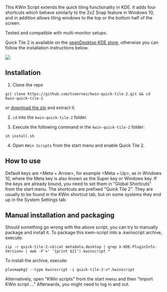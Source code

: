 This KWin Script extends the quick tiling functionality in KDE. It adds four shortcuts which behave similarly to the 2x2 Snap feature in Windows 10, 
and in addition allows tiling windows to the top or the bottom half of the screen.

Tested and compatible with multi-monitor setups.

Quick Tile 2 is available on the [openDesktop KDE store](https://www.opendesktop.org/p/1259484/), otherwise you can follow the installation instructions below.

![](demo.gif)
## Installation

1. Clone the repo
```
git clone https://github.com/tsoernes/kwin-quick-tile-2.git && cd kwin-quick-tile-2
```
_or_ [download the zip](https://github.com/tsoernes/kwin-quick-tile-2/releases) and extract it.

2. `cd` into the `kwin-quick-tile-2` folder.

3. Execute the following command in the `kwin-quick-tile-2` folder:
```
sh install.sh
```
4. Open `KWin Scripts` from the start menu and enable Quick Tile 2.
## How to use
Default keys are <Meta + Arrow>, for example <Meta + Up>, as in Windows 10, where the Meta key is also known as the Super key or Windows key.
If the keys are already bound, you need to set them in "Global Shortcuts" from the start menu. The shortcuts are prefixed "Quick Tile 2".
They are usually to be found in the KWin shortcut tab, but on some systems they end up in the System Settings tab.

## Manual installation and packaging

Should something go wrong with the above script, you can try to manually package and install it.
To package this kwin-script into a .kwinscript archive, execute:

```
zip -r quick-tile-2-v$(cat metadata.desktop | grep X-KDE-PluginInfo-Version= | awk -F'=' '{print $2}').kwinscript *
```

To install the archive, execute:
```
plasmapkg2 --type kwinscript -i quick-tile-2-v*.kwinscript
```
Alternatively, open "KWin scripts" from the start menu and then "Import KWin script ..."
Afterwards, you might need to log in and out.
